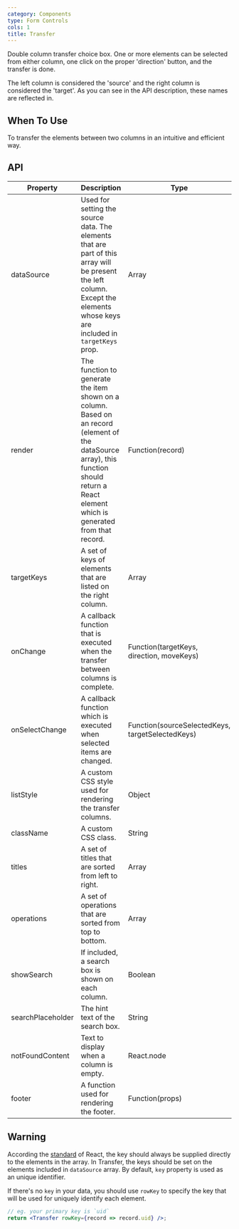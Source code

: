 ```yaml
---
category: Components
type: Form Controls
cols: 1
title: Transfer
---
```


Double column transfer choice box. One or more elements can be selected from either column, one click on the proper 'direction' button, and the transfer is done.

The left column is considered the 'source' and the right column is considered the 'target'. As you can see in the API description, these names are reflected in.

## When To Use

To transfer the elements between two columns in an intuitive and efficient way.

## API


| Property      | Description                                     | Type       | Default |
|-----------|------------------------------------------|------------|--------|
| dataSource | Used for setting the source data. The elements that are part of this array will be present the left column. Except the elements whose keys are included in `targetKeys` prop. | Array | [] |
| render | The function to generate the item shown on a column. Based on an record (element of the dataSource array), this function should return a React element which is generated from that record. | Function(record) |     |
| targetKeys | A set of keys of elements that are listed on the right column. | Array | [] |
| onChange | A callback function that is executed when the transfer between columns is complete. | Function(targetKeys, direction, moveKeys) |  |
| onSelectChange | A callback function which is executed when selected items are changed. | Function(sourceSelectedKeys, targetSelectedKeys) | |
| listStyle | A custom CSS style used for rendering the transfer columns. | Object |  |
| className | A custom CSS class. | String |  |
| titles | A set of titles that are sorted from left to right. | Array | ['Source list', 'Target list'] |
| operations | A set of operations that are sorted from top to bottom. | Array | [] |
| showSearch | If included, a search box is shown on each column. | Boolean | false |
| searchPlaceholder | The hint text of the search box. | String | 'Search ...' |
| notFoundContent | Text to display when a column is empty. | React.node | 'The list is empty'  |
| footer | A function used for rendering the footer. | Function(props) |  |


## Warning

According the [standard](http://facebook.github.io/react/docs/multiple-components.html#dynamic-children) of React, the key should always be supplied directly to the elements in the array. In Transfer, the keys should be set on the elements included in `dataSource` array. By default, `key` property is used as an unique identifier. 

If there's no `key` in your data, you should use `rowKey` to specify the key that will be used for uniquely identify each element.
```jsx
// eg. your primary key is `uid`
return <Transfer rowKey={record => record.uid} />;
```
